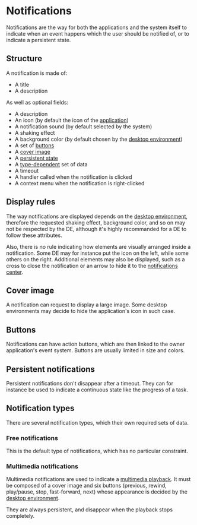 # Notifications

Notifications are the way for both the applications and the system itself to indicate when an event happens which the user should be notified of, or to indicate a persistent state.

## Structure

A notification is made of:

- A title
- A description

As well as optional fields:

- A description
- An icon (by default the icon of the [application](../concepts/applications.md))
- A notification sound (by default selected by the system)
- A shaking effect
- A background color (by default chosen by the [desktop environment](desktop-environment.md))
- A set of [buttons](#buttons)
- A [cover image](#cover-image)
- A [persistent state](#persistent-notifications)
- A [type-dependent](#notification-types) set of data
- A timeout
- A handler called when the notification is clicked
- A context menu when the notification is right-clicked

## Display rules

The way notifications are displayed depends on the [desktop environment](desktop-environment.md), therefore the requested shaking effect, background color, and so on may not be respected by the DE, although it's highly recommanded for a DE to follow these attributes.

Also, there is no rule indicating how elements are visually arranged inside a notification. Some DE may for instance put the icon on the left, while some others on the right. Additional elements may also be displayed, such as a cross to close the notification or an arrow to hide it to the [notifications center](desktop-environment.md#common-elements).

## Cover image

A notification can request to display a large image. Some desktop environments may decide to hide the application's icon in such case.

## Buttons

Notifications can have action buttons, which are then linked to the owner application's event system. Buttons are usually limited in size and colors.

## Persistent notifications

Persistent notifications don't disappear after a timeout. They can for instance be used to indicate a continuous state like the progress of a task.

## Notification types

There are several notification types, which their own required sets of data.

### Free notifications

This is the default type of notifications, which has no particular constraint.

### Multimedia notifications

Multimedia notifications are used to indicate a [multimedia playback](sound.md#multimedia-playback). It must be composed of a cover image and six buttons (previous, rewind, play/pause, stop, fast-forward, next) whose appearance is decided by the [desktop environment](desktop-environment.md).

They are always persistent, and disappear when the playback stops completely.
